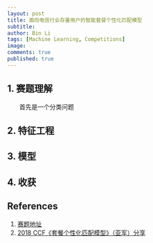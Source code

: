 ```yaml
---
layout: post
title: 面向电信行业存量用户的智能套餐个性化匹配模型
subtitle:
author: Bin Li
tags: [Machine Learning, Competitions]
image: 
comments: true
published: true
---
```


## 1. 赛题理解
　　首先是一个分类问题

## 2. 特征工程

## 3. 模型

## 4. 收获

## References
1. [赛题地址](https://www.datafountain.cn/competitions/311)
2. [2018 CCF《套餐个性化匹配模型》（亚军）分享](https://zhuanlan.zhihu.com/p/51399335)